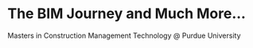 # The BIM Journey and Much More...

Masters in Construction Management Technology @ Purdue University
